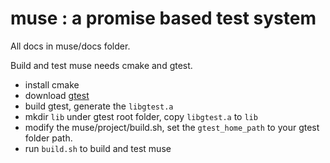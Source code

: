 # muse : a promise based test system

All docs in muse/docs folder.

Build and test muse needs cmake and gtest.

- install cmake
- download [gtest](https://github.com/google/googletest)
- build gtest, generate the `libgtest.a`
- mkdir `lib` under gtest root folder, copy `libgtest.a` to `lib`
- modify the muse/project/build.sh, set the `gtest_home_path` to your gtest folder path.
- run `build.sh` to build and test muse
